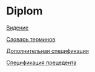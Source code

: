 # Diplom

[Видение][def]

[def]: vid.md

[Словарь терминов][def1]

[def1]: slovar.md

[Дополнительная спецификация][def2]

[def2]: dop_spec.md

[Спецификация прецедента][def3]

[def3]: spec.md
